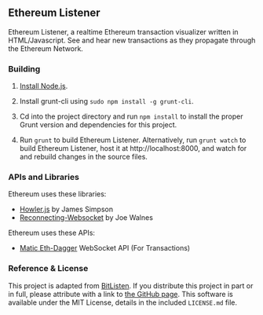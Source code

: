 ## Ethereum Listener ##

Ethereum Listener, a realtime Ethereum transaction visualizer written in HTML/Javascript. See and hear new transactions as they propagate through the Ethereum Network.

### Building ###

1. [Install Node.js](https://nodejs.org/download/).

2. Install grunt-cli using `sudo npm install -g grunt-cli`.

2. Cd into the project directory and run `npm install` to install the proper Grunt version and dependencies for this project.

3. Run `grunt` to build Ethereum Listener. Alternatively, run `grunt watch` to build Ethereum Listener, host it at http://localhost:8000, and watch for and rebuild changes in the source files.

### APIs and Libraries ###

Ethereum uses these libraries:

* [Howler.js](http://goldfirestudios.com/blog/104/howler.js-Modern-Web-Audio-Javascript-Library) by James Simpson
* [Reconnecting-Websocket](https://github.com/joewalnes/reconnecting-websocket) by Joe Walnes

Ethereum uses these APIs:

* [Matic Eth-Dagger](https://matic.network/dagger) WebSocket API (For Transactions)

### Reference & License ###
This project is adapted from [BitListen](https://github.com/MaxLaumeister/bitlisten). If you distribute this project in part or in full, please attribute with a link to [the GitHub page](https://github.com/MaxLaumeister/bitlisten). This software is available under the MIT License, details in the included `LICENSE.md` file.